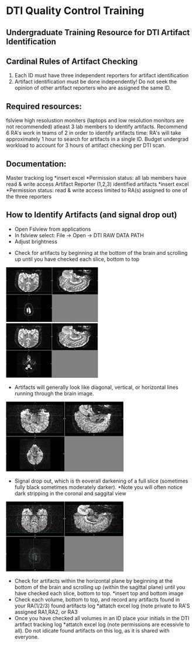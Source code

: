 # DTI Quality Control Training 
## Undergraduate Training Resource for DTI Artifact Identification


## Cardinal Rules of Artifact Checking
1. Each ID must have three independent reporters for artifact identification
1. Artifact identification must be done independently! Do not seek the opinion of other artifact reporters who are assigned the same ID. 

## Required resources: 
fslview
high resolustion moniters (laptops and low resolution monitors are not recommended)
atleast 3 lab members to identify artifacts. Recommend 6 RA's work in teams of 2 in order to identify artifacts
time: RA's will take approximately 1 hour to search for artifacts in a single ID. Budget undergrad workload to account for 3 hours of artifact checking per DTI scan. 


## Documentation: 
Master tracking log *insert excel
    *Permission status: all lab members have read & write access
Artifact Reporter (1,2,3) identified artifacts *insert excel
    *Permission status: read & write access limited to RA(s) assigned to one of the three reporters
    
    
## How to Identify Artifacts (and signal drop out)
- Open Fslview from applications
- In fslview select: File -> Open -> DTI RAW DATA PATH
- Adjust brightness

<p align="center"
![Image](brightness.png)
</p>

- Check for artifacts by beginning at the bottom of the brain and scrolling up until you have checked each slice, bottom to top

![Image](artifact1.png) ![Image](artifact2.png)
- Artifacts will generally look like diagonal, vertical, or horizontal lines running through the brain image.

![Image](artifact3.png)
- Signal drop out, which is th eoverall darkening of a full slice (sometimes fully black sometimes moderately darker). *Note you will often notice dark stripping in the coronal and saggital view

![Image](artifact4.png)
- Check for artifacts within the horizontal plane by beginning at the bottom of the brain and scrolling up (within the sagittal plane)  until you have checked each slice, bottom to top. *insert top and bottom image 
- Check each volume, bottom to top, and record any artifacts found in your RA(1/2/3) found artifacts log *attatch excel log (note private to RA'S assigned RA1,RA2, or RA3
- Once you have checked all volumes in an ID place your initials in the DTI artifact tracking log *attatch excel log (note permissions are ecessivle to all). Do not idicate found artifacts on this log, as it is shared with everyone.

